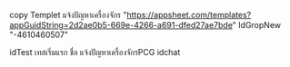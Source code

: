 copy Templet แจ้งปัญหาเครื่องจักร
"https://appsheet.com/templates?appGuidString=2d2ae0b5-669e-4266-a691-dfed27ae7bde"
IdGropNew "-4610460507"

idTest เทสเริ่มแรก ชื่อ แจ้งปัญหาเครื่องจักรPCG idchat
